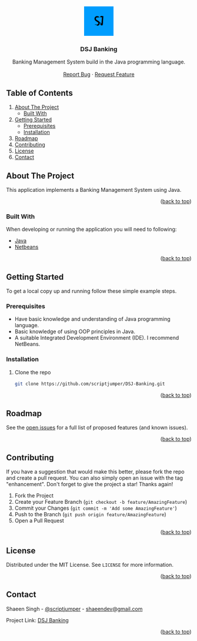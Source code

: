 <div id="top"></div>

<!-- PROJECT LOGO -->
<br />
<div align="center">
  <a href="https://github.com/scriptjumper/DSJ-Banking">
    <img src="images/logo.png" alt="Logo" width="80" height="80">
  </a>

  <h3 align="center">DSJ Banking</h3>

  <p align="center">
    Banking Management System build in the Java programming language.
    <br />
    <br />
    <a href="https://github.com/scriptjumper/DSJ-Banking/issues/new?assignees=&labels=bug&template=bug-report.md&title=%5BBug%5D%3A">Report Bug</a>
    ·
    <a href="https://github.com/scriptjumper/DSJ-Banking/issues/new?assignees=&labels=enhancement&template=feature-request.md&title=%5BFeature%5D%3A">Request Feature</a>
  </p>
</div>

<!-- TABLE OF CONTENTS -->
## Table of Contents
<ol>
  <li>
    <a href="#about-the-project">About The Project</a>
    <ul>
      <li><a href="#built-with">Built With</a></li>
    </ul>
  </li>
  <li>
    <a href="#getting-started">Getting Started</a>
    <ul>
      <li><a href="#prerequisites">Prerequisites</a></li>
      <li><a href="#installation">Installation</a></li>
    </ul>
  </li>
  <li><a href="#roadmap">Roadmap</a></li>
  <li><a href="#contributing">Contributing</a></li>
  <li><a href="#license">License</a></li>
  <li><a href="#contact">Contact</a></li>
</ol>

<!-- ABOUT THE PROJECT -->
## About The Project

This application implements a Banking Management System using Java.

<p align="right">(<a href="#top">back to top</a>)</p>

### Built With

When developing or running the application you will need to following:

* [Java](http://java.com/en/)
* [Netbeans](https://netbeans.apache.org/download/)

<p align="right">(<a href="#top">back to top</a>)</p>

<!-- GETTING STARTED -->
## Getting Started

To get a local copy up and running follow these simple example steps.

### Prerequisites

- Have basic knowledge and understanding of Java programming language.
- Basic knowledge of using OOP principles in Java.
- A suitable Integrated Development Environment (IDE). I recommend NetBeans.

### Installation

1. Clone the repo
   ```sh
   git clone https://github.com/scriptjumper/DSJ-Banking.git
   ```

<p align="right">(<a href="#top">back to top</a>)</p>

<!-- ROADMAP -->
## Roadmap

See the [open issues](https://github.com/scriptjumper/DSJ-Banking/issues) for a full list of proposed features (and known issues).



<p align="right">(<a href="#top">back to top</a>)</p>

<!-- CONTRIBUTING -->
## Contributing

If you have a suggestion that would make this better, please fork the repo and create a pull request. You can also simply open an issue with the tag "enhancement".
Don't forget to give the project a star! Thanks again!

1. Fork the Project
2. Create your Feature Branch (`git checkout -b feature/AmazingFeature`)
3. Commit your Changes (`git commit -m 'Add some AmazingFeature'`)
4. Push to the Branch (`git push origin feature/AmazingFeature`)
5. Open a Pull Request

<p align="right">(<a href="#top">back to top</a>)</p>

<!-- LICENSE -->
## License

Distributed under the MIT License. See `LICENSE` for more information.

<p align="right">(<a href="#top">back to top</a>)</p>

<!-- CONTACT -->
## Contact

Shaeen Singh - [@scriptjumper](https://twitter.com/scriptjumper) - shaeendev@gmail.com

Project Link: [DSJ Banking](https://github.com/scriptjumper/DSJ-Banking)

<p align="right">(<a href="#top">back to top</a>)</p>
